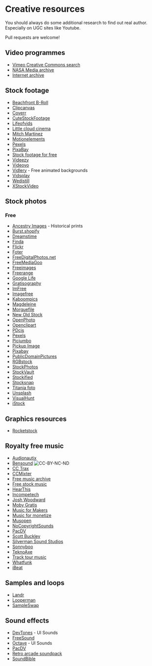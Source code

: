 Creative resources
==================

You should always do some additional research to find out real author.
Especially on UGC sites like Youtube.

Pull requests are welcome!

Video programmes
----------------

 - [Vimeo Creative Commons search](https://vimeo.com/creativecommons)
 - [NASA Media archive](https://www.dvidshub.net/unit/NASA#.UZJ3T5VKuvI)
 - [Internet archive](https://archive.org/details/movies)

Stock footage
-------------

 - [Beachfront B-Roll](http://www.beachfrontbroll.com/)
 - [Clipcanvas](http://www.clipcanvas.com/free-footage/)
 - [Coverr](http://www.coverr.co/)
 - [CuteStockFootage](https://www.cutestockfootage.com/)
 - [Lifeofvids](http://www.lifeofvids.com/)
 - [Little cloud cinema](http://www.littlecloudcinema.com/footage.html)
 - [Mitch Martinez](http://mitchmartinez.com/free-4k-red-epic-stock-footage/ )
 - [Motionelements](http://www.motionelements.com/free/stock-footage)
 - [Pexels](https://videos.pexels.com)
 - [PixaBay](https://pixabay.com)
 - [Stock footage for free](http://www.stockfootageforfree.com/)
 - [Videezy](https://www.videezy.com/browse)
 - [Videovo](https://www.videvo.net)
 - [Vidlery](http://vidlery.com/) - Free animated backgrounds
 - [Vidsplay](http://www.vidsplay.com/)
 - [Wedistill](http://www.wedistill.io/)
 - [XStockVideo](http://www.xstockvideo.com/)

Stock photos
------------

### Free

 - [Ancestry Images](http://www.ancestryimages.com/) - Historical prints
 - [Burst.shopify](https://burst.shopify.com/)
 - [Dreamstime](https://www.dreamstime.com/)
 - [Finda](http://finda.photo/)
 - [Flickr](https://www.flickr.com/creativecommons/)
 - [Foter](http://foter.com/)
 - [FreeDigitalPhotos.net](http://www.freedigitalphotos.net/)
 - [FreeMediaGoo](http://www.freemediagoo.com/)
 - [Freeimages](http://www.freeimages.com/)
 - [Freerange](https://freerangestock.com/)
 - [Google Life](http://images.google.com/hosted/life)
 - [Gratisography](https://www.gratisography.com/)
 - [ImFree](http://imcreator.com/free)
 - [Imagefree](https://www.imagefree.com/)
 - [Kaboompics](https://kaboompics.com/)
 - [Magdeleine](https://magdeleine.co/browse/)
 - [Morguefile](https://morguefile.com/search/morguefile/1/pop)
 - [New Old Stock](http://nos.twnsnd.co/)
 - [OpenPhoto](https://openphoto.net/)
 - [Openclipart](https://openclipart.org/)
 - [PDcis](http://pdpics.com/)
 - [Pexels](https://pexels.com)
 - [Picjumbo](https://picjumbo.com/)
 - [Pickup Image](http://pickupimage.com/)
 - [Pixabay](https://pixabay.com)
 - [PublicDomainPictures](http://www.publicdomainpictures.net/)
 - [RGBstock](http://www.rgbstock.com/)
 - [StockPhotos](https://stockphotos.io/)
 - [StockVault](http://www.stockvault.net/)
 - [Stockified](https://www.stockified.com/)
 - [Stocksnap](https://stocksnap.io/)
 - [Titania foto](https://www.titania-foto.com/)
 - [Unsplash](https://unsplash.com/)
 - [VisualHunt](https://visualhunt.com/)
 - [iStock](http://www.istockphoto.com/)

Graphics resources
------------------

 - [Rocketstock](https://www.rocketstock.com)

Royalty free music
-------------------

 - [Audionautix](http://audionautix.com/)
 - [Bensound](https://www.bensound.com/) ![CC-BY-NC-ND](https://mirrors.creativecommons.org/presskit/buttons/80x15/svg/by-nc-nd.svg)
 - [CC Trax](https://cctrax.com/)
 - [CCMixter](http://dig.ccmixter.org/free)
 - [Free music archive](http://freemusicarchive.org/)
 - [Free stock music](https://www.freestockmusic.com/)
 - [HearThis](https://hearthis.at/creative-commons/)
 - [Incompetech](http://incompetech.com/music/)
 - [Josh Woodward](https://www.joshwoodward.com/)
 - [Moby Gratis](http://www.mobygratis.com)
 - [Music for Makers](https://musicformakers.com/)
 - [Music for monetize](https://www.youtube.com/user/MusicForMonetize/videos)
 - [Musopen](https://musopen.org/)
 - [NoCopyrightSounds](http://nocopyrightsounds.co.uk/)
 - [PacDV](http://www.pacdv.com/sounds/free-music.html)
 - [Scott Buckley](http://www.scottbuckley.com.au/library/)
 - [Silverman Sound Studios](https://www.silvermansound.com/free-music)
 - [Sonnyboo](http://sonnyboo.com/music/music.htm)
 - [TeknoAxe](http://teknoaxe.com/Home.php)
 - [Track tour music](http://tracktourmusic.com/)
 - [Whatfunk]( http://www.whatfunk.com/)
 - [iBeat](http://audio.ibeat.org/?ccm=/media/tags/alternative)

Samples and loops
-----------------

 - [Landr](https://samples.landr.com/)
 - [Looperman](https://www.looperman.com/loops)
 - [SampleSwap](http://sampleswap.org/)

Sound effects
-------------

 - [DevTones](http://rcptones.com/dev_tones/) - UI Sounds
 - [FreeSound](http://freesound.org/browse/)
 - [Octave](http://raisedbeaches.com/octave/) - UI Sounds
 - [PacDV](http://www.pacdv.com/sounds/index.html)
 - [Retro arcade soundpack](http://www.themotionmonkey.co.uk/free-resources/retro-arcade-sounds/)
 - [SoundBible](http://soundbible.com/)
